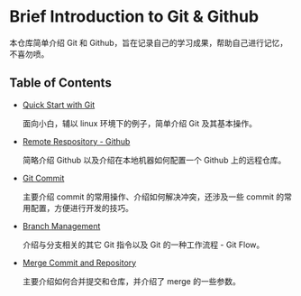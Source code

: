 <!-- omit in toc -->
# Brief Introduction to Git & Github

本仓库简单介绍 Git 和 Github，旨在记录自己的学习成果，帮助自己进行记忆，不喜勿喷。

<!-- omit in toc -->
## Table of Contents

- [Quick Start with Git](contents/quick-start-with-git.md)

    面向小白，辅以 linux 环境下的例子，简单介绍 Git 及其基本操作。

- [Remote Respository - Github](contents/remote-respository---github.md)

    简略介绍 Github 以及介绍在本地机器如何配置一个 Github 上的远程仓库。

- [Git Commit](contents/git-commit.md)

    主要介绍 commit 的常用操作、介绍如何解决冲突，还涉及一些 commit 的常用配置，方便进行开发的技巧。

- [Branch Management](contents/branch-management.md)

    介绍与分支相关的其它 Git 指令以及 Git 的一种工作流程 - Git Flow。

- [Merge Commit and Repository](contents/merge-commit-repo.md)

    主要介绍如何合并提交和仓库，并介绍了 merge 的一些参数。
